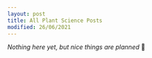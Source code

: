 ```yaml
---
layout: post
title: All Plant Science Posts
modified: 26/06/2021
---
```


*Nothing here yet, but nice things are planned* &#x1F33E;


